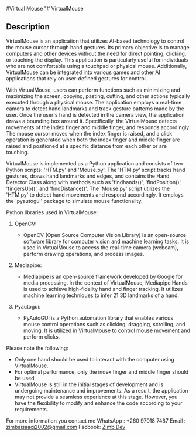 #Virtual Mouse
"# VirtualMouse

## Description

VirtualMouse is an application that utilizes AI-based technology to control the mouse cursor through hand gestures. Its primary objective is to manage computers and other devices without the need for direct pointing, clicking, or touching the display. This application is particularly useful for individuals who are not comfortable using a touchpad or physical mouse. Additionally, VirtualMouse can be integrated into various games and other AI applications that rely on user-defined gestures for control.

With VirtualMouse, users can perform functions such as minimizing and maximizing the screen, copying, pasting, cutting, and other actions typically executed through a physical mouse. The application employs a real-time camera to detect hand landmarks and track gesture patterns made by the user. Once the user's hand is detected in the camera view, the application draws a bounding box around it. Specifically, the VirtualMouse detects movements of the index finger and middle finger, and responds accordingly. The mouse cursor moves when the index finger is raised, and a click operation is generated when both the index finger and middle finger are raised and positioned at a specific distance from each other or are touching.

VirtualMouse is implemented as a Python application and consists of two Python scripts: 'HTM.py' and 'Mouse.py'. The 'HTM.py' script tracks hand gestures, draws hand landmarks and edges, and contains the Hand Detector Class along with methods such as 'findhands()', 'findPosition()', 'fingersUp()', and 'findDistance()'. The 'Mouse.py' script utilizes the 'HTM.py' to detect hand movements and respond accordingly. It employs the 'pyautogui' package to simulate mouse functionality.

Python libraries used in VirtualMouse:

1. OpenCV:
    - OpenCV (Open Source Computer Vision Library) is an open-source software library for computer vision and machine learning tasks. It is used in VirtualMouse to access the real-time camera (webcam), perform drawing operations, and process images.

2. Mediapipe:
    - Mediapipe is an open-source framework developed by Google for media processing. In the context of VirtualMouse, Mediapipe Hands is used to achieve high-fidelity hand and finger tracking. It utilizes machine learning techniques to infer 21 3D landmarks of a hand.

3. Pyautogui:
    - PyAutoGUI is a Python automation library that enables various mouse control operations such as clicking, dragging, scrolling, and moving. It is utilized in VirtualMouse to control mouse movement and perform clicks.

Please note the following:

- Only one hand should be used to interact with the computer using VirtualMouse.
- For optimal performance, only the index finger and middle finger should be used.
- VirtualMouse is still in the initial stages of development and is undergoing maintenance and improvements. As a result, the application may not provide a seamless experience at this stage. However, you have the flexibility to modify and enhance the code according to your requirements.
  
For more information
you contact me 
WhatsApp : +260 97018 7487
Email : zimbaisaacj2002@gmail.com
Facbook: [Zimb Dev](https://www.facebook.com/Zimbapythondev)
